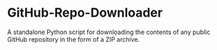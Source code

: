# GitHub-Repo-Downloader
A standalone Python script for downloading the contents of any public GitHub repository in the form of a ZIP archive. 
